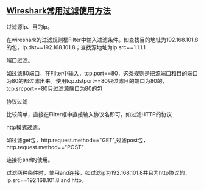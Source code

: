 ## [Wireshark常用过滤使用方法](https://www.cnblogs.com/nmap/p/6291683.html)

过滤源ip、目的ip。

在wireshark的过滤规则框Filter中输入过滤条件。如查找目的地址为192.168.101.8的包，ip.dst==192.168.101.8；查找源地址为ip.src==1.1.1.1

 

端口过滤。

如过滤80端口，在Filter中输入，tcp.port==80，这条规则是把源端口和目的端口为80的都过滤出来。使用tcp.dstport==80只过滤目的端口为80的，tcp.srcport==80只过滤源端口为80的包

 

协议过滤

比较简单，直接在Filter框中直接输入协议名即可，如过滤HTTP的协议

 

http模式过滤。

如过滤get包，http.request.method=="GET",过滤post包，http.request.method=="POST"

 

连接符and的使用。

过滤两种条件时，使用and连接，如过滤ip为192.168.101.8并且为http协议的，ip.src==192.168.101.8 and http。